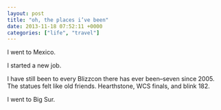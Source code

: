```yaml
---
layout: post
title: "oh, the places i’ve been"
date: 2013-11-18 07:52:11 +0000
categories: ["life", "travel"]
---
```


I went to Mexico.

[](https://judytuna.com/files/2013/11/2013-10-28-09.30.50.jpg)

[](https://judytuna.com/files/2013/11/2013-11-02-07.47.35-HDR.jpg)

[](https://judytuna.com/files/2013/11/2013-11-01-11.49.42.jpg)

[](https://judytuna.com/files/2013/11/2013-11-01-11.47.32.jpg)

[](https://judytuna.com/files/2013/11/2013-10-28-13.11.41.jpg)

[](https://judytuna.com/files/2013/11/2013-10-28-12.26.20.jpg)

[](https://judytuna.com/files/2013/11/2013-10-28-10.26.21.jpg)

I started a new job.

[](https://judytuna.com/files/2013/11/2013-11-04-10.01.55-HDR.jpg)

[](https://judytuna.com/files/2013/11/2013-11-05-12.43.53.jpg)

I have still been to every Blizzcon there has ever been–seven since 2005. The statues felt like old friends. Hearthstone, WCS finals, and blink 182.

[](https://judytuna.com/files/2013/11/2013-11-08-08.31.20.jpg)

[](https://judytuna.com/files/2013/11/2013-11-08-11.13.47.jpg)

[](https://judytuna.com/files/2013/11/2013-11-08-11.53.55.jpg)

[](https://judytuna.com/files/2013/11/2013-11-08-12.27.29.jpg)

[](https://judytuna.com/files/2013/11/2013-11-08-19.52.21-HDR.jpg)

[](https://judytuna.com/files/2013/11/2013-11-08-18.33.10-HDR.jpg)

[](https://judytuna.com/files/2013/11/2013-11-08-20.46.44-HDR.jpg)

[](https://judytuna.com/files/2013/11/2013-11-09-20.28.19.jpg)

[](https://judytuna.com/files/2013/11/2013-11-08-20.46.57-HDR.jpg)

[](https://judytuna.com/files/2013/11/2013-11-09-20.35.31.jpg)

[](https://judytuna.com/files/2013/11/2013-11-09-23.21.21.jpg)

I went to Big Sur.

[](https://judytuna.com/files/2013/11/2013-11-16-12.58.49.jpg)

[](https://judytuna.com/files/2013/11/2013-11-16-13.43.51.jpg)

[](https://judytuna.com/files/2013/11/2013-11-16-14.01.11.jpg)

[](https://judytuna.com/files/2013/11/2013-11-16-14.04.27.jpg)

[](https://judytuna.com/files/2013/11/2013-11-16-14.06.05.jpg)

[](https://judytuna.com/files/2013/11/2013-11-16-14.37.04.jpg)

[](https://judytuna.com/files/2013/11/2013-11-16-14.43.01.jpg)

[](https://judytuna.com/files/2013/11/2013-11-16-14.49.20.jpg)

[](https://judytuna.com/files/2013/11/2013-11-16-15.22.11.jpg)

[](https://judytuna.com/files/2013/11/2013-11-16-16.24.35-HDR.jpg)

[](https://judytuna.com/files/2013/11/2013-11-16-16.08.18.jpg)